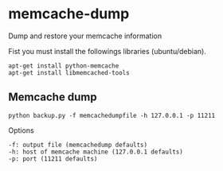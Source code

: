 memcache-dump
=============

Dump and restore your memcache information


Fist you must install the followings libraries (ubuntu/debian).

	apt-get install python-memcache
	apt-get install libmemcached-tools

## Memcache dump

	python backup.py -f memcachedumpfile -h 127.0.0.1 -p 11211

Options

	-f: output file (memcachedump defaults)
	-h: host of memcache machine (127.0.0.1 defaults)
	-p: port (11211 defaults)
